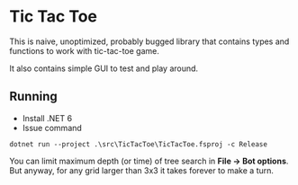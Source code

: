 # Tic Tac Toe

This is naive, unoptimized, probably bugged library that contains types and
functions to work with tic-tac-toe game.

It also contains simple GUI to test and play around.

## Running

- Install .NET 6
- Issue command

```
dotnet run --project .\src\TicTacToe\TicTacToe.fsproj -c Release
```

You can limit maximum depth (or time) of tree search in **File -> Bot
options**. But anyway, for any grid larger than 3x3 it takes forever to make a
turn.
